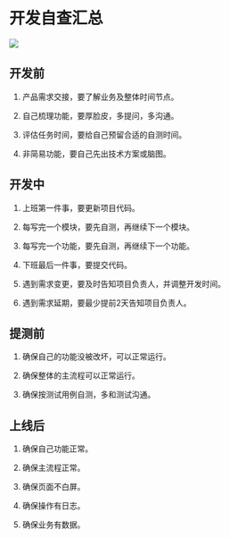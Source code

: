 # 开发自查汇总
![](https://tcs-devops.aliyuncs.com/storage/112eac7943e39a7c8bb0569bdc50b740371b?Signature=eyJhbGciOiJIUzI1NiIsInR5cCI6IkpXVCJ9.eyJBcHBJRCI6IjVlNzQ4MmQ2MjE1MjJiZDVjN2Y5YjMzNSIsIl9hcHBJZCI6IjVlNzQ4MmQ2MjE1MjJiZDVjN2Y5YjMzNSIsIl9vcmdhbml6YXRpb25JZCI6IiIsImV4cCI6MTY1MjUwMTczOSwiaWF0IjoxNjUxODk2OTM5LCJyZXNvdXJjZSI6Ii9zdG9yYWdlLzExMmVhYzc5NDNlMzlhN2M4YmIwNTY5YmRjNTBiNzQwMzcxYiJ9._4p1M8H3cALZPGycC4NfxluS-Tvt7xJSVOXmdCrSQc0&download=%E8%87%AA%E6%9F%A5%E5%88%97%E8%A1%A8.png "")

## 开发前

1. 产品需求交接，要了解业务及整体时间节点。

1. 自己梳理功能，要厚脸皮，多提问，多沟通。

1. 评估任务时间，要给自己预留合适的自测时间。

1. 非简易功能，要自己先出技术方案或脑图。

## 开发中

1. 上班第一件事，要更新项目代码。

1. 每写完一个模块，要先自测，再继续下一个模块。

1. 每写完一个功能，要先自测，再继续下一个功能。

1. 下班最后一件事，要提交代码。

1. 遇到需求变更，要及时告知项目负责人，并调整开发时间。

1. 遇到需求延期，要最少提前2天告知项目负责人。

## 提测前

1. 确保自己的功能没被改坏，可以正常运行。

1. 确保整体的主流程可以正常运行。

1. 确保按测试用例自测，多和测试沟通。

## 上线后

1. 确保自己功能正常。

1. 确保主流程正常。

1. 确保页面不白屏。

1. 确保操作有日志。

1. 确保业务有数据。



